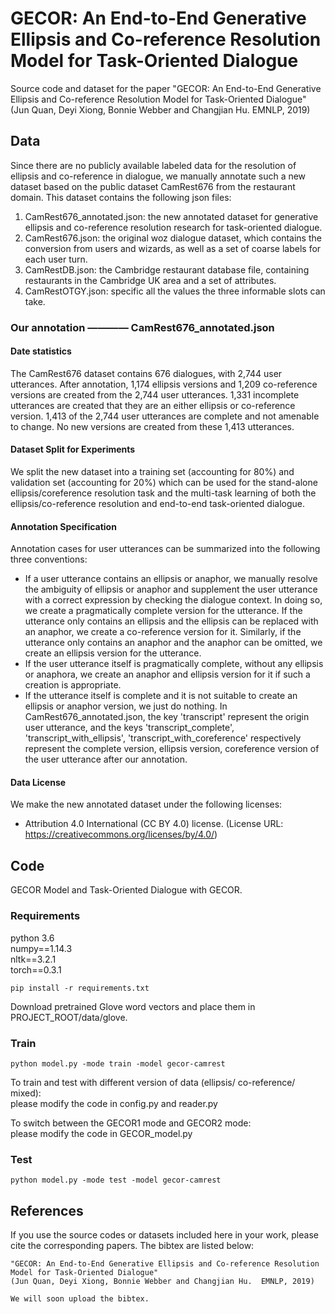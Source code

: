 # GECOR: An End-to-End Generative Ellipsis and Co-reference Resolution Model for Task-Oriented Dialogue
Source code and dataset for the paper "GECOR: An End-to-End Generative Ellipsis and Co-reference Resolution Model for Task-Oriented Dialogue" (Jun Quan, Deyi Xiong, Bonnie Webber and Changjian Hu.  EMNLP, 2019)

## Data
Since there are no publicly available labeled data for the resolution of ellipsis and co-reference in dialogue, we manually annotate such a new dataset based on the public dataset CamRest676 from the restaurant domain.
This dataset contains the following json files:
1. CamRest676_annotated.json: the new annotated dataset for generative ellipsis and co-reference resolution research for task-oriented dialogue.
2. CamRest676.json: the original woz dialogue dataset, which contains the conversion from users and wizards, as well as a set of coarse labels for each user turn.
3. CamRestDB.json: the Cambridge restaurant database file, containing restaurants in the Cambridge UK area and a set of attributes.
4. CamRestOTGY.json: specific all the values the three informable slots can take.

### Our annotation ———— CamRest676_annotated.json
#### Date statistics
The CamRest676 dataset contains 676 dialogues, with 2,744 user utterances. After annotation, 1,174 ellipsis versions and 1,209 co-reference versions are created from the 2,744 user utterances. 1,331 incomplete utterances are created that they are an either ellipsis or co-reference version. 1,413 of the 2,744 user utterances are complete and not amenable to change. No new versions are created from these 1,413 utterances.

#### Dataset Split for Experiments
We split the new dataset into a training set (accounting for 80%) and validation set (accounting for 20%) which can be used for the stand-alone ellipsis/coreference resolution task and the multi-task learning of both the ellipsis/co-reference resolution and end-to-end task-oriented dialogue.

#### Annotation Specification
Annotation cases for user utterances can be summarized into the following three conventions:
*  If a user utterance contains an ellipsis or anaphor, we manually resolve the ambiguity of ellipsis or anaphor and supplement the user utterance with a correct expression by checking the dialogue context. In doing so, we create a pragmatically complete version for the utterance. If the utterance only contains an ellipsis and the ellipsis can be replaced with an anaphor, we create a co-reference version for it. Similarly, if the utterance only contains an anaphor and the anaphor can be omitted, we create an ellipsis version for the utterance.
*  If the user utterance itself is pragmatically complete, without any ellipsis or anaphora, we create an anaphor and ellipsis version for it if such a creation is appropriate.
*  If the utterance itself is complete and it is not suitable to create an ellipsis or anaphor version, we just do nothing.
In CamRest676_annotated.json, the key 'transcript' represent the origin user utterance, and the keys 'transcript_complete', 'transcript_with_ellipsis', 'transcript_with_coreference' respectively represent the complete version, ellipsis version, coreference version of the user utterance after our annotation.  

#### Data License
We make the new annotated dataset under the following licenses:
*  Attribution 4.0 International (CC BY 4.0) license. 
(License URL: https://creativecommons.org/licenses/by/4.0/)


## Code
GECOR Model and Task-Oriented Dialogue with GECOR.

### Requirements
python 3.6 <br>
numpy==1.14.3 <br>
nltk==3.2.1 <br>
torch==0.3.1 <br>
```
pip install -r requirements.txt
```
Download pretrained Glove word vectors and place them in PROJECT_ROOT/data/glove. 


### Train
```
python model.py -mode train -model gecor-camrest
```
To train and test with different version of data (ellipsis/ co-reference/ mixed): <br>
please modify the code in config.py and reader.py

To switch between the GECOR1 mode and GECOR2 mode: <br>
please modify the code in GECOR_model.py

### Test
```
python model.py -mode test -model gecor-camrest
```


## References
If you use the source codes or datasets included here in your work, please cite the corresponding papers. The bibtex are listed below:
```
"GECOR: An End-to-End Generative Ellipsis and Co-reference Resolution Model for Task-Oriented Dialogue" 
(Jun Quan, Deyi Xiong, Bonnie Webber and Changjian Hu.  EMNLP, 2019)

We will soon upload the bibtex.

```
